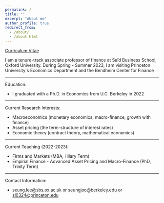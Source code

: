 ```yaml
---
permalink: /
title: ""
excerpt: "About me"
author_profile: true
redirect_from: 
  - /about/
  - /about.html
---
```


[Curriculum Vitae](/files/cv.pdf)




I am a tenure-track associate professor of finance at Saïd Business School, Oxford University. During Spring - Summer 2023, I am visiting Princeton University's Economics Department and the Bendheim Center for Finance

-----

Education:

* I graduated with a Ph.D. in Economics from U.C. Berkeley in 2022


-----

Current Research Interests:

* Macroeconomics (monetary economics, macro-finance, growth with finance)
* Asset pricing (the term-structure of interest rates)
* Economic theory (contract theory, mathematical economics)


-----

Current Teaching (2022-2023):

* Firms and Markets (MBA, Hilary Term)
* Empirial Finance - Advanced Asset Pricing and Macro-Finance (PhD, Trinity Term)

-----

Contact Information:

* seung.lee@sbs.ox.ac.uk or seungjoo@berkeley.edu or sl0324@princeton.edu
